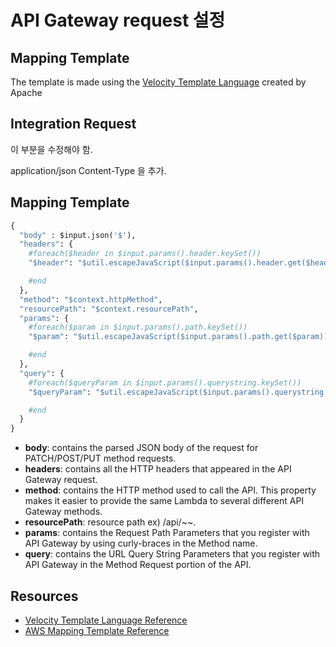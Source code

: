 # API Gateway request 설정

## Mapping Template

The template is made using the [Velocity Template Language](https://velocity.apache.org/engine/1.7/user-guide.html) created by Apache

## Integration Request

이 부분을 수정해야 함.

 application/json Content-Type 을 추가.
 
## Mapping Template

```python
{
  "body" : $input.json('$'),
  "headers": {
    #foreach($header in $input.params().header.keySet())
    "$header": "$util.escapeJavaScript($input.params().header.get($header))" #if($foreach.hasNext),#end

    #end
  },
  "method": "$context.httpMethod",
  "resourcePath": "$context.resourcePath",
  "params": {
    #foreach($param in $input.params().path.keySet())
    "$param": "$util.escapeJavaScript($input.params().path.get($param))" #if($foreach.hasNext),#end

    #end
  },
  "query": {
    #foreach($queryParam in $input.params().querystring.keySet())
    "$queryParam": "$util.escapeJavaScript($input.params().querystring.get($queryParam))" #if($foreach.hasNext),#end

    #end
  }  
}
```

- **body**: contains the parsed JSON body of the request for PATCH/POST/PUT method requests.
- **headers**: contains all the HTTP headers that appeared in the API Gateway request.
- **method**: contains the HTTP method used to call the API. This property makes it easier to provide the same Lambda to several different API Gateway methods.
- **resourcePath**: resource path ex) /api/~~.
- **params**: contains the Request Path Parameters that you register with API Gateway by using curly-braces in the Method name.
- **query**: contains the URL Query String Parameters that you register with API Gateway in the Method Request portion of the API.

## Resources

- [Velocity Template Language Reference](https://velocity.apache.org/engine/1.7/user-guide.html)
- [AWS Mapping Template Reference](http://docs.aws.amazon.com/apigateway/latest/developerguide/api-gateway-mapping-template-reference.html)